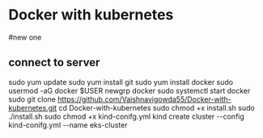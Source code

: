 # Docker with kubernetes 
#new one

## connect to server
sudo yum update 
sudo yum install git 
sudo yum install docker 
sudo usermod -aG docker $USER 
newgrp docker 
sudo systemctl start docker 
sudo git clone https://github.com/Vaishnavigowda55/Docker-with-kubernetes.git
cd Docker-with-kubernetes
sudo chmod +x install.sh
sudo ./install.sh
sudo chmod +x kind-conifg.yml
kind create cluster --config kind-conifg.yml --name eks-cluster 

